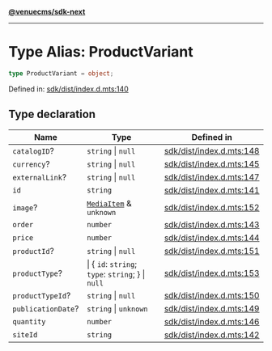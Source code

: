 [**@venuecms/sdk-next**](../Index.md)

***

# Type Alias: ProductVariant

```ts
type ProductVariant = object;
```

Defined in: [sdk/dist/index.d.mts:140](https://github.com/venuecms/sdk/blob/9df621babf2d64de41bd45733e16986e94017e8a/packages/sdk/dist/index.d.mts#L140)

## Type declaration

| Name | Type | Defined in |
| ------ | ------ | ------ |
| <a id="catalogid"></a> `catalogID`? | `string` \| `null` | [sdk/dist/index.d.mts:148](https://github.com/venuecms/sdk/blob/9df621babf2d64de41bd45733e16986e94017e8a/packages/sdk/dist/index.d.mts#L148) |
| <a id="currency"></a> `currency`? | `string` \| `null` | [sdk/dist/index.d.mts:145](https://github.com/venuecms/sdk/blob/9df621babf2d64de41bd45733e16986e94017e8a/packages/sdk/dist/index.d.mts#L145) |
| <a id="externallink"></a> `externalLink`? | `string` \| `null` | [sdk/dist/index.d.mts:147](https://github.com/venuecms/sdk/blob/9df621babf2d64de41bd45733e16986e94017e8a/packages/sdk/dist/index.d.mts#L147) |
| <a id="id"></a> `id` | `string` | [sdk/dist/index.d.mts:141](https://github.com/venuecms/sdk/blob/9df621babf2d64de41bd45733e16986e94017e8a/packages/sdk/dist/index.d.mts#L141) |
| <a id="image"></a> `image`? | [`MediaItem`](MediaItem.md) & `unknown` | [sdk/dist/index.d.mts:152](https://github.com/venuecms/sdk/blob/9df621babf2d64de41bd45733e16986e94017e8a/packages/sdk/dist/index.d.mts#L152) |
| <a id="order"></a> `order` | `number` | [sdk/dist/index.d.mts:143](https://github.com/venuecms/sdk/blob/9df621babf2d64de41bd45733e16986e94017e8a/packages/sdk/dist/index.d.mts#L143) |
| <a id="price"></a> `price` | `number` | [sdk/dist/index.d.mts:144](https://github.com/venuecms/sdk/blob/9df621babf2d64de41bd45733e16986e94017e8a/packages/sdk/dist/index.d.mts#L144) |
| <a id="productid"></a> `productId`? | `string` \| `null` | [sdk/dist/index.d.mts:151](https://github.com/venuecms/sdk/blob/9df621babf2d64de41bd45733e16986e94017e8a/packages/sdk/dist/index.d.mts#L151) |
| <a id="producttype"></a> `productType`? | \| \{ `id`: `string`; `type`: `string`; \} \| `null` | [sdk/dist/index.d.mts:153](https://github.com/venuecms/sdk/blob/9df621babf2d64de41bd45733e16986e94017e8a/packages/sdk/dist/index.d.mts#L153) |
| <a id="producttypeid"></a> `productTypeId`? | `string` \| `null` | [sdk/dist/index.d.mts:150](https://github.com/venuecms/sdk/blob/9df621babf2d64de41bd45733e16986e94017e8a/packages/sdk/dist/index.d.mts#L150) |
| <a id="publicationdate"></a> `publicationDate`? | `string` \| `unknown` | [sdk/dist/index.d.mts:149](https://github.com/venuecms/sdk/blob/9df621babf2d64de41bd45733e16986e94017e8a/packages/sdk/dist/index.d.mts#L149) |
| <a id="quantity"></a> `quantity` | `number` | [sdk/dist/index.d.mts:146](https://github.com/venuecms/sdk/blob/9df621babf2d64de41bd45733e16986e94017e8a/packages/sdk/dist/index.d.mts#L146) |
| <a id="siteid"></a> `siteId` | `string` | [sdk/dist/index.d.mts:142](https://github.com/venuecms/sdk/blob/9df621babf2d64de41bd45733e16986e94017e8a/packages/sdk/dist/index.d.mts#L142) |
